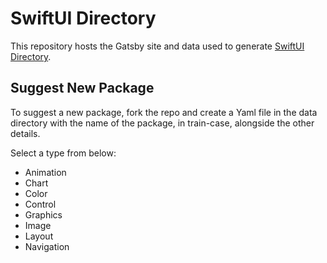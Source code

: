 # SwiftUI Directory

This repository hosts the Gatsby site and data used to generate [SwiftUI Directory](http://swiftui.directory).

## Suggest New Package

To suggest a new package, fork the repo and create a Yaml file in the data directory with the name of the package, in train-case, alongside the other details.

Select a type from below:

- Animation
- Chart
- Color
- Control
- Graphics
- Image
- Layout
- Navigation
